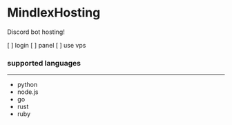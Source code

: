 # MindlexHosting
Discord bot hosting!

[ ] login
[ ] panel
[ ] use vps

### supported languages
----
- python
- node.js
- go
- rust
- ruby
